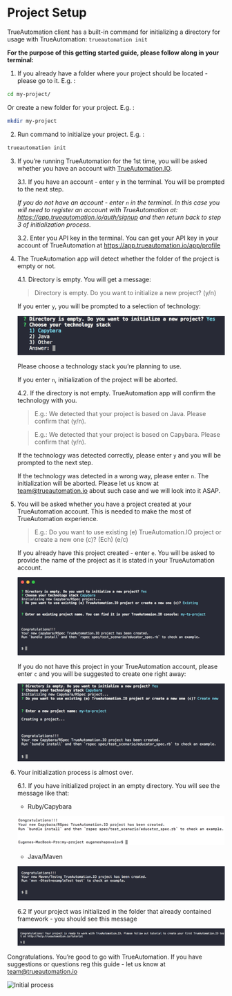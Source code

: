 # Project Setup

TrueAutomation client has a built-in command for initializing a directory for usage with TrueAutomation: `trueautomation init`

**For the purpose of this getting started guide, please follow along in your terminal:**

1. If you already have a folder where your project should be located - please go to it. E.g. :
```bash
cd my-project/
```
Or create a new folder for your project. E.g. :
```bash
mkdir my-project
```
2. Run command to initialize your project. E.g. :
```bash
trueautomation init
```
3. If you’re running TrueAutomation for the 1st time, you will be asked whether you have an account with [TrueAutomation.IO](https://trueautomation.io).

    3.1. If you have an account - enter `y` in the terminal. You will be prompted to the next step.

      _If you do not have an account - enter `n` in the terminal. In this case you will need to register an account with TrueAutomation at: https://app.trueautomation.io/auth/signup and then return back to step 3 of initialization process._

    3.2. Enter you API key in the terminal. You can get your API key in your account of TrueAutomation at https://app.trueautomation.io/app/profile
4. The TrueAutomation app will detect whether the folder of the project is empty or not.

    4.1. Directory is empty. You will get a message:

    > Directory is empty. Do you want to initialize a new project? (у/n)

    If you enter `y`,  you will be prompted to a selection of technology:

    ![Technology stack](_images/technology.png 'Technology stack')

    Please choose a technology stack you’re planning to use.

    If you enter `n`, initialization of the project will be aborted.

    4.2. If the directory is not empty. TrueAutomation app will confirm the technology with you.

    > E.g.: We detected that your project is based on Java. Please confirm that (y/n).

    > E.g.: We detected that your project is based on Capybara. Please confirm that (y/n).

    If the technology was detected correctly, please enter `y` and you will be prompted to the next step.

    If the technology was detected in a wrong way, please enter `n`. The initialization will be aborted. Please let us know at [team@trueautomation.io](mailto:team@trueautomation.io) about such case and we will look into it ASAP.

5. You will be asked whether you have a project created at your TrueAutomation account. This is needed to make the most of TrueAutomation experience.

   > E.g.: Do you want to use existing (e) TrueAutomation.IO project or create a new one (c)? (Ech) (e/c)

    If you already have this project created - enter `e`. You will be asked to provide the name of the project as it is stated in your TrueAutomation account.

    ![Existing project](_images/existing-project.png 'Existing project')

    If you do not have this project in your TrueAutomation account, please enter `c` and you will be suggested to create one right away:

    ![New project](_images/create-new-project.png 'New project')

6. Your initialization process is almost over.

    6.1. If you have initialized project in an empty directory. You will see the message like that:

     * Ruby/Capybara

     ![Capybara congratulations](_images/capybara-congratulations.png 'Capybara congratulations')

     * Java/Maven

     ![Java/Maven congratulations](_images/java-congratulations.png 'Java/Maven congratulations')

    6.2 If your project was initialized in the folder that already contained framework - you should see this message

     ![Congratulations](_images/congrat-update.png 'Congratulations')

Congratulations. You’re good to go with TrueAutomation. If you have suggestions or questions reg this guide - let us know at [team@trueautomation.io](mailto:team@trueautomation.io)


 ![Initial process](_gif/init-ta.gif 'Initial process')
